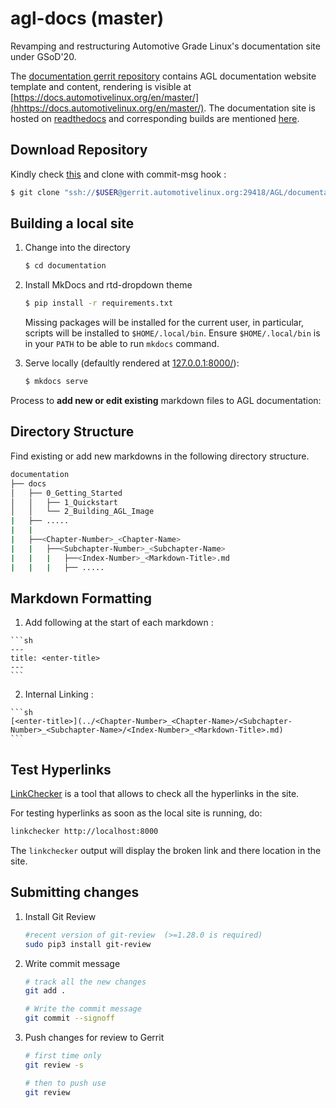 # agl-docs (master)
Revamping and restructuring Automotive Grade Linux's documentation site under
GSoD'20.

The [documentation gerrit
repository](https://gerrit.automotivelinux.org/gerrit/admin/repos/AGL/documentation)
contains AGL documentation website template and content, rendering is visible at
[https://docs.automotivelinux.org/en/master/](hhttps://docs.automotivelinux.org/en/master/).
The documentation site is hosted on
[readthedocs](https://readthedocs.org/projects/automotivegradelinux/) and
corresponding builds are mentioned
[here](https://readthedocs.org/projects/automotivegradelinux/builds/).

## Download Repository

Kindly check [this](https://wiki.automotivelinux.org/agl-distro/contributing)
and clone with commit-msg hook :

```sh
$ git clone "ssh://$USER@gerrit.automotivelinux.org:29418/AGL/documentation" && scp -p -P 29418 $USER@gerrit.automotivelinux.org:hooks/commit-msg "documentation/.git/hooks/"
```

## Building a local site

1. Change into the directory

    ```sh
    $ cd documentation
    ```

2. Install MkDocs and rtd-dropdown theme

    ```sh
    $ pip install -r requirements.txt
    ```

   Missing packages will be installed for the current user, in particular,
   scripts will be installed to `$HOME/.local/bin`. Ensure `$HOME/.local/bin` is
   in your `PATH` to be able to run `mkdocs` command.

3. Serve locally (defaultly rendered at [127.0.0.1:8000/](127.0.0.1:8000/)):

    ```sh
    $ mkdocs serve
    ```

Process to **add new or edit existing** markdown files to AGL documentation:

## Directory Structure

Find existing or add new markdowns in the following directory structure.

```sh
documentation
├── docs
│   ├── 0_Getting_Started
│   │   ├── 1_Quickstart
│   │   └── 2_Building_AGL_Image
|   ├── .....
|   |
|   ├──<Chapter-Number>_<Chapter-Name>
|   |   ├──<Subchapter-Number>_<Subchapter-Name>
|   |   |   ├──<Index-Number>_<Markdown-Title>.md
|   |   |   ├── .....
```

## Markdown Formatting

  1. Add following at the start of each markdown :

    ```sh
    ---
    title: <enter-title>
    ---
    ```

  2. Internal Linking :

    ```sh
    [<enter-title>](../<Chapter-Number>_<Chapter-Name>/<Subchapter-Number>_<Subchapter-Name>/<Index-Number>_<Markdown-Title>.md)
    ```

## Test Hyperlinks

[LinkChecker](https://wummel.github.io/linkchecker/) is a tool that allows to
check all the hyperlinks in the site.

For testing hyperlinks as soon as the local site is running, do:

```sh
linkchecker http://localhost:8000
```

The ```linkchecker``` output will display the broken link and there location in
the site.


## Submitting changes

1. Install Git Review

    ```sh
    #recent version of git-review  (>=1.28.0 is required)
    sudo pip3 install git-review 
    ```

2. Write commit message

    ```sh
    # track all the new changes
    git add .

    # Write the commit message
    git commit --signoff
    ```

3. Push changes for review to Gerrit

    ```sh
    # first time only
    git review -s

    # then to push use
    git review
    ```

